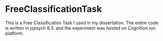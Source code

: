 # FreeClassificationTask
This is a Free Classification Task I used in my dissertation. The entire code is written in jspsych 6.3. and the experiment was hosted on Cognition.run platform.
